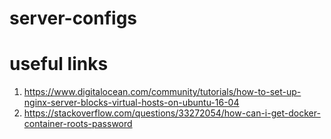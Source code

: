 # server-configs

# useful links

 1. https://www.digitalocean.com/community/tutorials/how-to-set-up-nginx-server-blocks-virtual-hosts-on-ubuntu-16-04
 1. https://stackoverflow.com/questions/33272054/how-can-i-get-docker-container-roots-password

